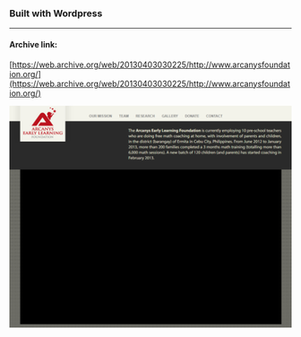 ### Built with Wordpress
---
#### Archive link: 
[https://web.archive.org/web/20130403030225/http://www.arcanysfoundation.org/](https://web.archive.org/web/20130403030225/http://www.arcanysfoundation.org/)

![Arcanys Foundation](./screenshot.png)

